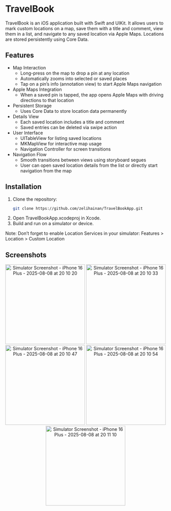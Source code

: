 # TravelBook

TravelBook is an iOS application built with Swift and UIKit. It allows users to mark custom locations on a map, save them with a title and comment, view them in a list, and navigate to any saved location via Apple Maps. Locations are stored persistently using Core Data.

## Features

- Map Interaction
  - Long-press on the map to drop a pin at any location
  - Automatically zooms into selected or saved places
  - Tap on a pin’s info (annotation view) to start Apple Maps navigation
- Apple Maps Integration
  - When a saved pin is tapped, the app opens Apple Maps with driving directions to that location
- Persistent Storage
  - Uses Core Data to store location data permanently
- Details View
  - Each saved location includes a title and comment
  - Saved entries can be deleted via swipe action
- User Interface
  - UITableView for listing saved locations
  - MKMapView for interactive map usage
  - Navigation Controller for screen transitions
- Navigation Flow
  - Smooth transitions between views using storyboard segues
  - User can open saved location details from the list or directly start navigation from the map

 
## Installation
1. Clone the repository:
   ```bash
   git clone https://github.com/zelihainan/TravelBookApp.git
2. Open TravelBookApp.xcodeproj in Xcode.
3. Build and run on a simulator or device.

Note: Don’t forget to enable Location Services in your simulator:
Features > Location > Custom Location

## Screenshots
<p align="center">
<img width="250" alt="Simulator Screenshot - iPhone 16 Plus - 2025-08-08 at 20 10 20" src="https://github.com/user-attachments/assets/bd634849-0d4a-4255-82f0-a0708c691330" />
<img width="250" alt="Simulator Screenshot - iPhone 16 Plus - 2025-08-08 at 20 10 33" src="https://github.com/user-attachments/assets/19afe5ae-d971-4db6-b7df-19947baa8092" />
<img width="250" alt="Simulator Screenshot - iPhone 16 Plus - 2025-08-08 at 20 10 47" src="https://github.com/user-attachments/assets/613f4553-0d02-4a5c-9a1a-ff86ba524b95" />
<img width="250" alt="Simulator Screenshot - iPhone 16 Plus - 2025-08-08 at 20 10 54" src="https://github.com/user-attachments/assets/b4e6f943-e90e-4ed7-96d8-48bd8a19b23d" />
<img width="250" alt="Simulator Screenshot - iPhone 16 Plus - 2025-08-08 at 20 11 10" src="https://github.com/user-attachments/assets/5b6e99fc-15f9-4dc2-be49-d0a723ab1c2e" />
</p>

